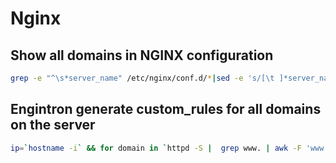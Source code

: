 # Nginx

## Show all domains in NGINX configuration

```bash
grep -e "^\s*server_name" /etc/nginx/conf.d/*|sed -e 's/[\t ]*server_name//g;'|sed -e "s/ /\+/g"|sed -e 's/;//g'|while read line; do for i in $line; do echo -n "$i "|sed -e 's/://'  -e 's/\+/\n  |--/g'; done ;echo; done; echo
```

## Engintron generate custom_rules for all domains on the server

```bash
ip=`hostname -i` && for domain in `httpd -S |  grep www. | awk -F 'www.' '{print $2}'`;do printf "if ( \$host ~ \"%s\") {set \$PROXY_DOMAIN_OR_IP \"$ip\";}\n" $domain ;done >> /etc/nginx/custom_rules && service nginx reload
```
